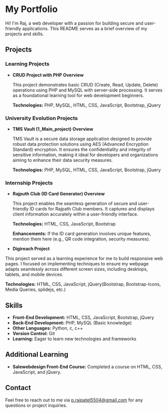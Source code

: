 # My Portfolio

Hi! I'm Raj, a web developer with a passion for building secure and user-friendly applications. This README serves as a brief overview of my projects and skills.

## Projects

### Learning Projects

* **CRUD Project with PHP Overview**

  This project demonstrates basic CRUD (Create, Read, Update, Delete) operations using PHP and MySQL with server-side processing. It serves as a foundational learning tool for web development beginners.

  **Technologies:** PHP, MySQL, HTML, CSS, JavaScript, Bootstrap, jQuery

### University Evolution Projects

* **TMS Vault (1_Main_project) Overview**

  TMS Vault is a secure data storage application designed to provide robust data protection solutions using AES (Advanced Encryption Standard) encryption. It ensures the confidentiality and integrity of sensitive information, making it ideal for developers and organizations aiming to enhance their data security measures.

  **Technologies:** PHP, MySQL, HTML, CSS, JavaScript, Bootstrap, jQuery

  
### Internship Projects

* **Rajputh Club (ID Card Generator) Overview**

  This project enables the seamless generation of secure and user-friendly ID cards for Rajpath Club members. It captures and displays client information accurately within a user-friendly interface.

  **Technologies:** HTML, CSS, JavaScript, Bootstrap

  **Enhancements:** If the ID card generation involves unique features, mention them here (e.g., QR code integration, security measures).

* **Digireach Project**

This project served as a learning experience for me to build responsive web pages. I focused on implementing techniques to ensure my webpage adapts seamlessly across different screen sizes, including desktops, tablets, and mobile devices.

  **Technologies:** HTML, CSS, JavaScript, jQuery(Bootstrap, Bootstrap-Icons, Media Queries, splidejs, etc.)

 
## Skills

* **Front-End Development:** HTML, CSS, JavaScript, Bootstrap, jQuery
* **Back-End Development:** PHP, MySQL (Basic knowledge)
* **Other Languages:** Python, c, c++
* **Version Control:** Git
* **Learning:** Eager to learn new technologies and frameworks

## Additional Learning

* **Salewebdesign Front-End Course:** Completed a course on HTML, CSS, JavaScript, and jQuery.

## Contact

Feel free to reach out to me via p.rajpatel5504@gmail.com for any questions or project inquiries.

